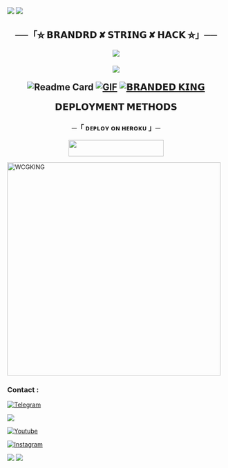 <img src="https://user-images.githubusercontent.com/73097560/115834477-dbab4500-a447-11eb-908a-139a6edaec5c.gif">
<img src="https://user-images.githubusercontent.com/73097560/115834477-dbab4500-a447-11eb-908a-139a6edaec5c.gif">

<h2 align="center">
    ──「⛦ 𝗕𝗥𝗔𝗡𝗗𝗥𝗗 ✘ 𝗦𝗧𝗥𝗜𝗡𝗚 ✘ 𝗛𝗔𝗖𝗞 ⛦」──



<p align="center">
  <img src="https://te.legra.ph/file/872fc08d7d1b1e85db009.jpg">
</p>
<img src="https://readme-typing-svg.herokuapp.com?color=00FF00&width=420&lines=𝗕𝗥𝗔𝗡𝗗𝗘𝗗+𝗦𝗧𝗥𝗜𝗡𝗚+𝗛𝗔𝗖𝗞+𝗕𝗢𝗧+𝗕𝗬+𝗕𝗥𝗔𝗡𝗗𝗘𝗗𝗧𝗘𝗔𝗠">


![Readme Card](https://github-readme-stats.vercel.app/api/pin/?username=WCGKING&repo=BRANDEDSTRINGHACK&theme=flag-india)
[![GIF](https://github.com/WCGKING/BRANDEDSTRINGHACK/blob/main/WCGKING.gif)](https://github.com/WCGKING)
   [![𝗕𝗥𝗔𝗡𝗗𝗘𝗗 𝗞𝗜𝗡𝗚](https://github-stats-alpha.vercel.app/api?username=WCGKING "BRANDED KING")](https://github-stats-alpha.vercel.app/api?username=WCGKING "BRANDED KING")
                  

<p align="center">
<b>𝗗𝗘𝗣𝗟𝗢𝗬𝗠𝗘𝗡𝗧 𝗠𝗘𝗧𝗛𝗢𝗗𝗦</b>
</p>

<h3 align="center">
    ─「 ᴅᴇᴩʟᴏʏ ᴏɴ ʜᴇʀᴏᴋᴜ 」─
</h3>

<p align="center"><a href="https://dashboard.heroku.com/new?template=https://github.com/Marwin2002/BRANDEDSTRINGHACK"> <img src="https://img.shields.io/badge/Deploy%20On%20Heroku-black?style=for-the-badge&logo=heroku" width="220" height="38.45"/></a></p>

<p><img width="494" align="center" src="https://github-readme-stats.vercel.app/api/top-langs?username=WCGKING&show_icons=true&locale=en&layout=compact" alt="WCGKING" /></p>





### Contact :
<a href="https://t.me/BRANDRD_BOT"><img title="Telegram" src="https://img.shields.io/badge/Telegram-%23000000.svg?&style=for-the-badge&logo=telegram&logoColor=61DAFB"></a>

<a href="https://t.me/BRANDED_WORLD"><img src="https://img.shields.io/badge/-Support%20Group-blue.svg?style=for-the-badge&logo=Telegram"></a></p>

<a href="https://www.youtube.com/@TrickyBranded"><img title="Youtube" src="https://img.shields.io/badge/youtube-%230077B5.svg?&style=for-the-badge&logo=youtube&logoColor=white"></a>

<a href="https://instagram.com/lokesh_x82"><img title="Instagram" src="https://img.shields.io/badge/instagram-%23E4405F.svg?&style=for-the-badge&logo=instagram&logoColor=white"></a>

<img src="https://user-images.githubusercontent.com/73097560/115834477-dbab4500-a447-11eb-908a-139a6edaec5c.gif">
<img src="https://user-images.githubusercontent.com/73097560/115834477-dbab4500-a447-11eb-908a-139a6edaec5c.gif">

